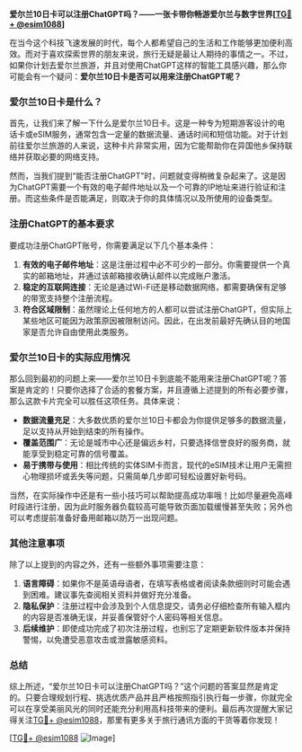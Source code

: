 **爱尔兰10日卡可以注册ChatGPT吗？——一张卡带你畅游爱尔兰与数字世界[[TG💪+ @esim1088](https://t.me/s/esim1088)]**

在当今这个科技飞速发展的时代，每个人都希望自己的生活和工作能够更加便利高效。而对于喜欢探索世界的朋友来说，旅行无疑是最让人期待的事情之一。不过，如果你计划去爱尔兰旅游，并且对使用ChatGPT这样的智能工具感兴趣，那么你可能会有一个疑问：**爱尔兰10日卡是否可以用来注册ChatGPT呢？**

### 爱尔兰10日卡是什么？

首先，让我们来了解一下什么是爱尔兰10日卡。这是一种专为短期游客设计的电话卡或eSIM服务，通常包含一定量的数据流量、通话时间和短信功能。对于计划前往爱尔兰旅游的人来说，这种卡片非常实用，因为它能帮助你在异国他乡保持联络并获取必要的网络支持。

然而，当我们提到“能否注册ChatGPT”时，问题就变得稍微复杂起来了。这是因为ChatGPT需要一个有效的电子邮件地址以及一个可靠的IP地址来进行验证和注册。而这些条件是否能满足，则取决于你的具体情况以及所使用的设备类型。

### 注册ChatGPT的基本要求

要成功注册ChatGPT账号，你需要满足以下几个基本条件：

1. **有效的电子邮件地址**：这是注册过程中必不可少的一部分。你需要提供一个真实的邮箱地址，并通过该邮箱接收确认邮件以完成账户激活。
2. **稳定的互联网连接**：无论是通过Wi-Fi还是移动数据网络，都需要确保有足够的带宽支持整个注册流程。
3. **符合区域限制**：虽然理论上任何地方的人都可以尝试注册ChatGPT，但实际上某些地区可能因为政策原因被限制访问。因此，在出发前最好先确认目的地国家是否允许自由使用此类服务。

### 爱尔兰10日卡的实际应用情况

那么回到最初的问题上来——爱尔兰10日卡到底能不能用来注册ChatGPT呢？答案是肯定的！只要你选择了合适的套餐方案，并且遵循上述提到的所有必要步骤，那么这款卡片完全可以胜任这项任务。具体来说：

- **数据流量充足**：大多数优质的爱尔兰10日卡都会为你提供足够多的数据流量，足以支持从开始到结束的所有操作。
- **覆盖范围广**：无论是城市中心还是偏远乡村，只要选择信誉良好的服务商，就能享受到稳定可靠的信号覆盖。
- **易于携带与使用**：相比传统的实体SIM卡而言，现代的eSIM技术让用户无需担心物理损坏或丢失等问题，只需简单几步即可轻松设置好新号码。

当然，在实际操作中还是有一些小技巧可以帮助提高成功率哦！比如尽量避免高峰时段进行注册，因为此时服务器负载较高可能导致页面加载缓慢甚至失败；另外也可以考虑提前准备好备用邮箱以防万一出现问题。

### 其他注意事项

除了以上提到的内容之外，还有一些额外事项需要注意：

1. **语言障碍**：如果你不是英语母语者，在填写表格或者阅读条款细则时可能会遇到困难。建议事先查阅相关资料并做好充分准备。
2. **隐私保护**：注册过程中会涉及到个人信息提交，请务必仔细检查所有输入框内的内容是否准确无误，并妥善保管好个人密码等相关信息。
3. **后续维护**：即使成功完成了初次注册过程，也别忘了定期更新软件版本并保持警惕，以免遭受恶意攻击或泄露敏感资料。

### 总结

综上所述，“爱尔兰10日卡可以注册ChatGPT吗？”这个问题的答案显然是肯定的。只要合理规划行程、挑选优质产品并且严格按照指引执行每一步骤，你就完全可以在享受美丽风光的同时还能充分利用高科技带来的便利。最后再次提醒大家记得关注[TG💪+ @esim1088](https://t.me/s/esim1088)，那里有更多关于旅行通讯方面的干货等着你发现！

[[TG💪+ @esim1088](https://t.me/s/esim1088) ![Image](https://i.postimg.cc/4NQfJmqS/Snipaste-2025-05-13-00-14-12.png)]